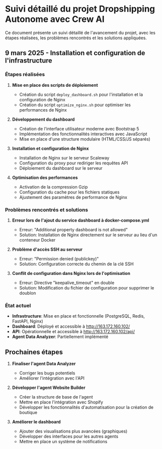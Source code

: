 # Suivi détaillé du projet Dropshipping Autonome avec Crew AI

Ce document présente un suivi détaillé de l'avancement du projet, avec les étapes réalisées, les problèmes rencontrés et les solutions appliquées.

## 9 mars 2025 - Installation et configuration de l'infrastructure

### Étapes réalisées

1. **Mise en place des scripts de déploiement**
   - Création du script `deploy_dashboard.sh` pour l'installation et la configuration de Nginx
   - Création du script `optimize_nginx.sh` pour optimiser les performances de Nginx

2. **Développement du dashboard**
   - Création de l'interface utilisateur moderne avec Bootstrap 5
   - Implémentation des fonctionnalités interactives avec JavaScript
   - Mise en place d'une structure modulaire (HTML/CSS/JS séparés)

3. **Installation et configuration de Nginx**
   - Installation de Nginx sur le serveur Scaleway
   - Configuration du proxy pour rediriger les requêtes API
   - Déploiement du dashboard sur le serveur

4. **Optimisation des performances**
   - Activation de la compression Gzip
   - Configuration du cache pour les fichiers statiques
   - Ajustement des paramètres de performance de Nginx

### Problèmes rencontrés et solutions

1. **Erreur lors de l'ajout du service dashboard à docker-compose.yml**
   - Erreur: "Additional property dashboard is not allowed"
   - Solution: Installation de Nginx directement sur le serveur au lieu d'un conteneur Docker

2. **Problème d'accès SSH au serveur**
   - Erreur: "Permission denied (publickey)"
   - Solution: Configuration correcte du chemin de la clé SSH

3. **Conflit de configuration dans Nginx lors de l'optimisation**
   - Erreur: Directive "keepalive_timeout" en double
   - Solution: Modification du fichier de configuration pour supprimer le doublon

### État actuel

- **Infrastructure**: Mise en place et fonctionnelle (PostgreSQL, Redis, FastAPI, Nginx)
- **Dashboard**: Déployé et accessible à http://163.172.160.102/
- **API**: Opérationnelle et accessible à http://163.172.160.102/api/
- **Agent Data Analyzer**: Partiellement implémenté

## Prochaines étapes

1. **Finaliser l'agent Data Analyzer**
   - Corriger les bugs potentiels
   - Améliorer l'intégration avec l'API

2. **Développer l'agent Website Builder**
   - Créer la structure de base de l'agent
   - Mettre en place l'intégration avec Shopify
   - Développer les fonctionnalités d'automatisation pour la création de boutique

3. **Améliorer le dashboard**
   - Ajouter des visualisations plus avancées (graphiques)
   - Développer des interfaces pour les autres agents
   - Mettre en place un système de notifications
